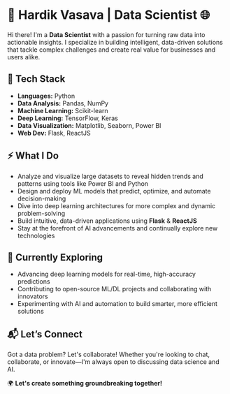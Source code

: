 # 🚀 Hardik Vasava | Data Scientist 🌐

Hi there! I'm a **Data Scientist** with a passion for turning raw data into actionable insights. I specialize in building intelligent, data-driven solutions that tackle complex challenges and create real value for businesses and users alike.

## 🔧 Tech Stack

- **Languages:** Python  
- **Data Analysis:** Pandas, NumPy  
- **Machine Learning:** Scikit-learn  
- **Deep Learning:** TensorFlow, Keras  
- **Data Visualization:** Matplotlib, Seaborn, Power BI  
- **Web Dev:** Flask, ReactJS

## ⚡ What I Do

- Analyze and visualize large datasets to reveal hidden trends and patterns using tools like Power BI and Python  
- Design and deploy ML models that predict, optimize, and automate decision-making  
- Dive into deep learning architectures for more complex and dynamic problem-solving  
- Build intuitive, data-driven applications using **Flask** & **ReactJS**  
- Stay at the forefront of AI advancements and continually explore new technologies

## 🌱 Currently Exploring

- Advancing deep learning models for real-time, high-accuracy predictions  
- Contributing to open-source ML/DL projects and collaborating with innovators  
- Experimenting with AI and automation to build smarter, more efficient solutions

## 📬 Let’s Connect

Got a data problem? Let's collaborate! Whether you're looking to chat, collaborate, or innovate—I'm always open to discussing data science and AI.

🌍 **Let's create something groundbreaking together!**
